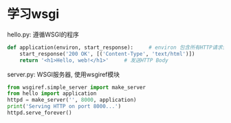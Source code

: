 # 学习wsgi

hello.py: 遵循WSGI的程序
```Python
def application(environ, start_response):     # environ 包含所有HTTP请求信息的dict对象; start_response 用来发送HTTP Header响应的函数
    start_response('200 OK', [('Content-Type', 'text/html')])
    return '<h1>Hello, web!</h1>'     # 发送HTTP Body
```
server.py:  WSGI服务器, 使用wsgiref模块
```Python
from wsgiref.simple_server import make_server
from hello import application
httpd = make_server('', 8000, application)
print('Serving HTTP on port 8000...')
httpd.serve_forever()
```

